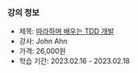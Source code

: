### 강의 정보

- 제목: [따라하며 배우는 TDD 개발](https://www.inflearn.com/course/%EB%94%B0%EB%9D%BC%ED%95%98%EB%A9%B0-%EB%B0%B0%EC%9A%B0%EB%8A%94-tdd/dashboard)
- 강사: John Ahn
- 가격: 26,000원
- 학습 기간: 2023.02.16 - 2023.02.18
